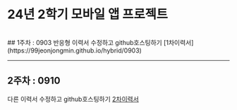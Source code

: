 # 24년 2학기 모바일 앱 프로젝트
<br>
## 1주차 : 0903
반응형 이력서 수정하고 github호스팅하기
[1차이력서] (https://99jeonjongmin.github.io/hybrid/0903)

---
## 2주차 : 0910
다른 이력서 수정하고 github호스팅하기
[2차이력서](https://99jeonjongmin.github.io/hybrid/0910)


